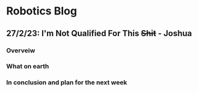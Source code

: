 # Robotics Blog 

## 27/2/23: I'm Not Qualified For This ~~Shit~~ - Joshua

### Overveiw



### What on earth



### In conclusion and plan for the next week


